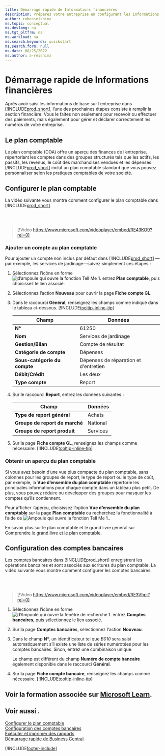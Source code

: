 ```yaml
---
title: Démarrage rapide de Informations financières
description: Préparez votre entreprise en configurant les informations financières dans Business Central.
author: rubenseishima
ms.topic: conceptual
ms.devlang: na
ms.tgt_pltfrm: na
ms.workload: na
ms.search.keywords: quickstart
ms.search.form: null
ms.date: 08/25/2022
ms.author: a-reishima
---
```


# <a name="financial-information-quick-start" />Démarrage rapide de Informations financières

Après avoir saisi les informations de base sur l’entreprise dans [!INCLUDE[prod_short](includes/prod_short.md)], l’une des prochaines étapes consiste à remplir la section financière. Vous le faites non seulement pour recevoir ou effectuer des paiements, mais également pour gérer et déclarer correctement les numéros de votre entreprise.

## <a name="the-chart-of-accounts" />Le plan comptable

Le plan comptable (COA) offre un aperçu des finances de l’entreprise, répertoriant les comptes dans des groupes structurés tels que les actifs, les passifs, les revenus, le coût des marchandises vendues et les dépenses. [!INCLUDE[prod_short](includes/prod_short.md)] inclut un plan comptable standard que vous pouvez personnaliser selon les pratiques comptables de votre société.

## <a name="set-up-the-chart-of-accounts" />Configurer le plan comptable

La vidéo suivante vous montre comment configurer le plan comptable dans [!INCLUDE[prod_short](includes/prod_short.md)].

<br /><br />

> [!Video https://www.microsoft.com/videoplayer/embed/RE43KO9?rel=0]

### <a name="add-an-account-to-the-chart-of-accounts" />Ajouter un compte au plan comptable

Pour ajouter un compte non inclus par défaut dans [!INCLUDE[prod_short](includes/prod_short.md)] —par exemple, les services de jardinage—suivez simplement ces étapes :

1. Sélectionnez l’icône en forme ![d’ampoule qui ouvre la fonction Tell Me 1.](media/ui-search/search_small.png "Dites-moi ce que vous voulez faire") entrez **Plan comptable**, puis choisissez le lien associé.
2. Sélectionnez l’action **Nouveau** pour ouvrir la page **Fiche compte GL**.
3. Dans le raccourci **Général**, renseignez les champs comme indiqué dans le tableau ci-dessous. [!INCLUDE[tooltip-inline-tip](includes/tooltip-inline-tip_md.md)]

   | Champ | Données |
   | --- | --- |
   | **N°** | 61250 |
   | **Nom** | Services de jardinage |
   | **Gestion/Bilan** | Compte de résultat |
   | **Catégorie de compte** | Dépenses |
   | **Sous-catégorie du compte** | Dépenses de réparation et d'entretien |
   | **Débit/Crédit** | Les deux |
   | **Type compte** | Report  |

4. Sur le raccourci **Report**, entrez les données suivantes :

   | Champ | Données |
   | --- | --- |
   | **Type de report général** | Achats |
   | **Groupe de report de marché** | National |
   | **Groupe de report produit** | Services |

5. Sur la page **Fiche compte GL**, renseignez les champs comme nécessaire. [!INCLUDE[tooltip-inline-tip](includes/tooltip-inline-tip_md.md)]

### <a name="get-an-overview-of-the-chart-of-accounts" />Obtenir un aperçu du plan comptable

Si vous avez besoin d’une vue plus compacte du plan comptable, sans colonnes pour les groupes de report, le type de report ou le type de coût, par exemple, la **Vue d’ensemble du plan comptable** répertorie les principales informations pour chaque compte dans un tableau plus petit. De plus, vous pouvez réduire ou développer des groupes pour masquer les comptes qu’ils contiennent.

Pour afficher l’aperçu, choisissez l’option **Vue d’ensemble du plan comptable** sur la page **Plan comptable** ou recherchez la fonctionnalité à l’aide de ![Ampoule qui ouvre la fonction Tell Me 1.](media/ui-search/search_small.png "Dites-moi ce que vous voulez faire").

En savoir plus sur le plan comptable et le grand livre général sur [Comprendre le grand livre et le plan comptable](finance-general-ledger.md).

## <a name="set-up-bank-accounts" />Configuration des comptes bancaires

Les comptes bancaires dans [!INCLUDE[prod_short](includes/prod_short.md)] enregistrent les opérations bancaires et sont associés aux écritures du plan comptable. La vidéo suivante vous montre comment configurer les comptes bancaires.

<br /><br />

> [!Video https://www.microsoft.com/videoplayer/embed/RE3Vhpl?rel=0]

1. Sélectionnez l’icône en forme ![d’Ampoule qui ouvre la fenêtre de recherche 1.](media/ui-search/search_small.png "Dites-moi ce que vous voulez faire") entrez **Comptes bancaires**, puis sélectionnez le lien associé.
2. Sur la page **Comptes bancaires**, sélectionnez l'action **Nouveau**.
3. Dans le champ **N°**, un identificateur tel que *B010* sera saisi automatiquement s’il existe une liste de séries numérotées pour les comptes bancaires. Sinon, entrez une combinaison unique.

   Le champ est différent du champ **Numéro de compte bancaire** également disponible dans le raccourci **Général**.
4. Sur la page **Fiche compte bancaire**, renseignez les champs comme nécessaire. [!INCLUDE[tooltip-inline-tip](includes/tooltip-inline-tip_md.md)]

## <a name="see-related-training-at-microsoft-learn" />Voir la formation associée sur [Microsoft Learn](/learn/paths/set-up-financial-management-dynamics-365-business-central/).

## <a name="see-also" />Voir aussi .

[Configurer le plan comptable](finance-setup-chart-accounts.md)  
[Configuration des comptes bancaires](bank-how-setup-bank-accounts.md)  
[Exécuter et imprimer des rapports](ui-work-report.md)  
[Démarrage rapide de Business Central](quick-start-business-central.md)  

[!INCLUDE[footer-include](includes/footer-banner.md)]
